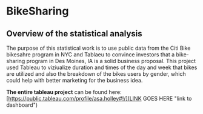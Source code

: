 # BikeSharing

## Overview of the statistical analysis ##
The purpose of this statistical work is to use public data from the Citi Bike bikesahre program in NYC and Tablaeu to convince investors that a bike-sharing program in Des Moines, IA is a solid business proposal. This project used Tableau to viziualize duration and times of the day and week that bikes are utilized and also the breakdown of the bikes users by gender, which could help with better marketing for the business idea. 

**The entire tableau project** can be found here: [https://public.tableau.com/profile/asa.holley#!/](LINK GOES HERE "link to dashboard")
